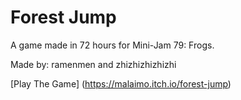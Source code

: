 # Forest Jump

A game made in 72 hours for Mini-Jam 79: Frogs.

Made by: ramenmen and zhizhizhizhizhi

[Play The Game] (https://malaimo.itch.io/forest-jump)

